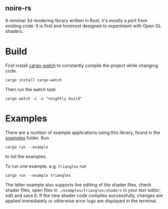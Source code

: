 noire-rs
--------

A minimal 3d rendering library written in Rust, it's mostly a port from existing code. It is first and foremost designed to experiment with Open GL shaders.

# Build

First install [cargo-watch](https://github.com/passcod/cargo-watch) to constantly compile the project while changing code.

```shell
cargo install cargo-watch
```

Then run the watch task

```shell
cargo watch -c -x "+nightly build"
```

# Examples

There are a number of example applications using this library, found in the [examples](./examples) folder. Run

```shell
cargo run --example
```

to list the examples.

To run one example. e.g. `triangles` run

```shell
cargo run --example triangles
```

The latter example also supports live editing of the shader files, check shader files, open files in `./examples/triangles/shaders` in your text editor, edit and save it. If the new shader code compiles successfully, changes are applied immediately or otherwise error logs are displayed in the terminal.
